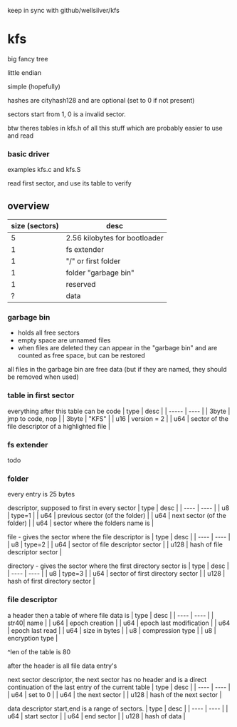 keep in sync with github/wellsilver/kfs

# kfs

big fancy tree

little endian

simple (hopefully)

hashes are cityhash128 and are optional (set to 0 if not present)

sectors start from 1, 0 is a invalid sector.

btw theres tables in kfs.h of all this stuff which are probably easier to use and read

### basic driver
examples kfs.c and kfs.S

read first sector, and use its table to verify

## overview
| size (sectors) | desc |
| - | - |
| 5 | 2.56 kilobytes for bootloader |
| 1 | fs extender |
| 1 | "/" or first folder |
| 1 | folder "garbage bin" |
| 1 | reserved |
| ? | data |

### garbage bin
- holds all free sectors
- empty space are unnamed files
- when files are deleted they can appear in the "garbage bin" and are counted as free space, but can be restored

all files in the garbage bin are free data (but if they are named, they should be removed when used)

### table in first sector

everything after this table can be code
| type  | desc |
| ----- | ---- |
| 3byte | jmp to code, nop |
| 3byte | "KFS" |
| u16   | version = 2 |
| u64   | sector of the file descriptor of a highlighted file |

### fs extender
todo

### folder
every entry is 25 bytes

descriptor, supposed to first in every sector
| type | desc |
| ---- | ---- |
| u8   | type=1 |
| u64  | previous sector (of the folder) |
| u64  | next sector (of the folder) |
| u64  | sector where the folders name is |

file - gives the sector where the file descriptor is
| type | desc |
| ---- | ---- |
| u8   | type=2 |
| u64  | sector of file descriptor sector |
| u128 | hash of file descriptor sector |

directory - gives the sector where the first directory sector is
| type | desc |
| ---- | ---- |
| u8   | type=3 |
| u64  | sector of first directory sector |
| u128 | hash of first directory sector |

### file descriptor
a header then a table of where file data is
| type | desc |
| ---- | ---- |
| str40| name |
| u64  | epoch creation |
| u64  | epoch last modification |
| u64  | epoch last read |
| u64  | size in bytes      |
| u8   | compression type   |
| u8   | encryption type    |

^len of the table is 80

after the header is all file data entry's

next sector descriptor, the next sector has no header and is a direct continuation of the last entry of the current table
| type | desc |
| ---- | ---- |
| u64  | set to 0 |
| u64  | the next sector |
| u128 | hash of the next sector |

data descriptor start,end is a range of sectors.
| type | desc |
| ---- | ---- |
| u64  | start sector |
| u64  | end sector   |
| u128 | hash of data |